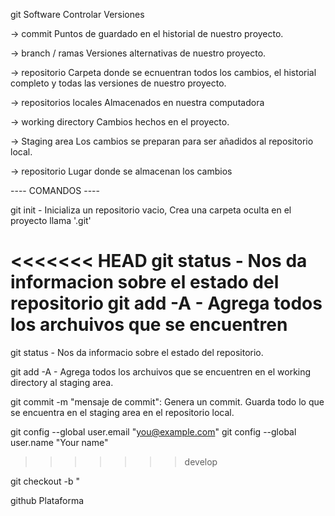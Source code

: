 git
Software
Controlar Versiones

-> commit
Puntos de guardado en el historial de nuestro proyecto.

-> branch / ramas
Versiones alternativas de nuestro proyecto.

-> repositorio
Carpeta donde se ecnuentran todos los cambios, el historial completo y todas las versiones de nuestro proyecto.

-> repositorios locales
Almacenados en nuestra computadora

-> working directory
Cambios hechos en el proyecto.

-> Staging area
Los cambios se preparan para ser añadidos al repositorio local.

-> repositorio
Lugar donde se almacenan los cambios

---- COMANDOS ----

git init - Inicializa un repositorio vacio, Crea una carpeta oculta en el proyecto llama '.git'

<<<<<<< HEAD
git status - Nos da informacion sobre el estado del repositorio
git add -A - Agrega todos los archuivos que se encuentren
=======
git status - Nos da informacio sobre el estado del repositorio.

git add -A - Agrega todos los archuivos que se encuentren en el working directory al staging area.

git commit -m "mensaje de commit": Genera un commit. Guarda todo lo que se encuentra en el staging area en el repositorio local.

git config --global user.email "you@example.com"
git config --global user.name "Your name"
>>>>>>> develop

git checkout -b "

github
Plataforma
